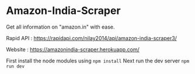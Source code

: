 # Amazon-India-Scraper
Get all information on "amazon.in" with ease.

Rapid API : https://rapidapi.com/nilay2014/api/amazon-india-scraper3/



Website : https://amazonindia-scraper.herokuapp.com/





First install the node modules using `npm install`
Next run the dev server `npm run dev
` 
